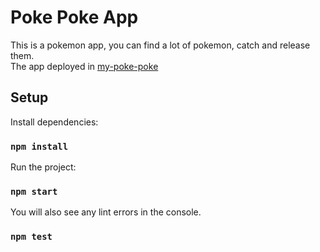 # Poke Poke App

This is a pokemon app, you can find a lot of pokemon, catch and release them.\
The app deployed in [my-poke-poke](https://my-poke-poke.netlify.app/)

## Setup

Install dependencies:

### `npm install`

Run the project:

### `npm start`

You will also see any lint errors in the console.

### `npm test`
